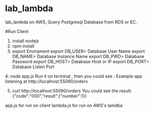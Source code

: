 # lab_lambda
lab_lambda on AWS, Query Postgresql Database from RDS or EC.

#Run Client

1. install nodejs
2. npm install
3. export Envirament 
export DB_USER= Database User Name
export DB_NAME= Database Instance Name
export DB_PWD= Database Password
export DB_HOST= Database Host or IP
export DB_PORT= Database Listen Port

4: node app.js
Run it on terminal , then you could see : Example app listening at http://localhost:55090/orders

5. curl http://localhost:55090/orders
You could see the result:  {"code":"000","result":{"number":1}}

app.js for run on client
lambda.js for run on AWS's lamdba